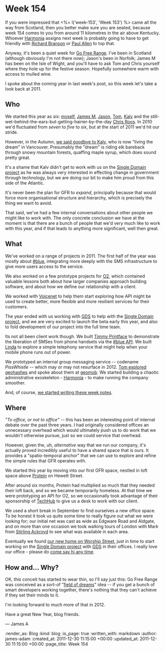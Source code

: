 Week 154
========

If you were impressed that <%= l('week-153', 'Week 153') %> came all the way from Scotland, then you better make sure you are seated, because week 154 comes to you from around 11 kilometres in the air above Kentucky. Whoever [Harmonia][] assigns next week is probably going to have to get friendly with [Richard Branson](http://www.virgingalactic.com/) or [Paul Allen](http://www.bbc.co.uk/news/world-us-canada-16171482) to top that.

Anyway, it's been a quiet week for [Go Free Range](/). I've been in Scotland (although obviously I'm not there now); Jason's been in Norfolk; James M has been on the Isle of Wight, and you'll have to ask Tom and Chris yourself where they hole up for the festive season. Hopefully somewhere warm with access to mulled wine.

I spoke about the coming year in last week's post, so this week let's take a look back at 2011.

Who
---

We started this year as _six_: [myself][me], [James M][], [Jason][], [Tom][], [Kalv][] and the still-wet-behind-the-ears-but-getting-hairier-by-the-day [Chris Roos][Chris]. In 2010 we'd fluctuated from _seven_ to _five_ to _six_, but at the start of 2011 we'd hit our stride.

However, in the Autumn, [we said goodbye to Kalv](/kalv-goes-west), who is now "living the dream" in Vancouver. Presumably the "dream" is riding elk bareback through snowy mountain forests, quaffing maple syrup, which does sound pretty great.

It's a shame that Kalv didn't get to work with us on the [Single Domain project][] as he was always very interested in effecting change in government through technology, but we are doing our bit to make him proud from this side of the Atlantic.

It's never been the plan for GFR to _expand_, principally because that would force more organisational structure and hierarchy, which is precisely the thing we want to avoid.

That said, we've had a few internal conversations about other people we might like to work with. The only concrete conclusion we have at the moment is that there are a bunch of people that we'd very much like to work with this year, and if that leads to anything more significant, well then great.


What
----

We've worked on a range of projects in 2011. The first half of the year was mostly about [#blue][], integrating more deeply with the SMS infrastructure to give more users access to the service.

We also worked on a few prototype projects for [O2][], which contained valuable lessons both about how larger companies approach building software, and about how we define our relationship with a client.

We worked with [Voicenet][] to help them start exploring how API might be used to create better, more flexible and more resilient services for their customers.

The year ended with us working with [GDS][] to help with the [Single Domain project][], and we are very excited to launch the beta early this year, and also to fold development of our project into the full time team.

Its not all been client work though. We built [Timmy Printface](/timmy) to demonstrate the liberation of SMSes from phone handsets via the [#blue API][]. We built [Linda][] to explore a simple telephony service that might help when your mobile phone runs out of power.

We prototyped an internal group messaging service -- codename _PissWhistle_ -- which may or may not resurface in 2012. [Tom explored geohashes][geohash-explorer] and spoke about them at [geomob][]. We started building a chaotic administrative exoskeleton - [Harmonia][] - to make running the company smoother.

And, of course, [we started writing these week notes](/week-138).


Where
-----

_"To office, or not to office"_ -- this has been an interesting point of internal debate over the past three years. I had originally considered offices an unnecessary overhead which would ultimately push us to do work that we wouldn't otherwise pursue, just so we could service that overhead.

However, given the, uh, _alternative_ way that we run our company, it's actually proved incredibly useful to have a shared space that is ours. It provides a "spatio-temporal anchor" that we can use to explore and refine the simple rules that GFR operates with.

We started this year by moving into our first GFR space, nestled in loft space above [Protein][] on Hewett Street.

After around six months, Protein had multiplied so much that they needed their loft back, and so we became temporarily homeless. At that time we were prototyping an API for O2, so we occasionally took advantage of their sponsorship of [TechHub][] to give us a desk to work with our client.

We used a short break in September to find ourselves a new office space. To be honest it took us quite some time to really figure out what we were looking for; our initial net was cast as wide as Edgware Road and Aldgate, and on more than one occasion we took walking tours of London with Mark from [Stirling Ackroyd][] to see what was available in each area.

Eventually we found [our new home on Worship Street][office], just in time to start working on the [Single Domain project][] with [GDS][] in their offices. I really love our office - please do [come say hi any time][office].



How and... Why?
----

OK, this conceit has started to wear thin, so I'll say just this: Go Free Range was conceived as a sort-of "[field of dreams](http://en.wikipedia.org/wiki/Field_of_Dreams)" idea -- if you get a bunch of smart developers working together, there's nothing that they can't achieve if they set their minds to it.

I'm looking forward to much more of that in 2012.

Have a great New Year, blog friends.

&mdash; James A


[me]: /james-adam
[Jason]: /jason-cale
[Chris]: /chris-roos
[Tom]: /tom-ward
[James M]: /james-mead
[Kalv]: http://www.kalv.co.uk
[office]: /contact
[Single Domain project]: /government-single-domain
[GDS]: http://digital.cabinetoffice.gov.uk/
[O2]: http://o2labs.co.uk/
[#blue]: /hashblue
[#blue API]: https://api.hashblue.com
[Stirling Ackroyd]: http://www.stirlingackroyd.com
[TechHub]: http://www.techhub.com
[Protein]: http://prote.in
[Harmonia]: http://exciting.io/harmonia
[Linda]: /linda-reads-your-numbers
[Voicenet]: /voicenet
[geohash-explorer]: http://geohash.gofreerange.com/
[geomob]: http://geomobldn.org/post/43642064870/next-geomob-day-24th-of-november

:render_as: Blog
:kind: blog
:is_page: true
:written_with: markdown
:author: james-adam
:created_at: 2011-12-30 11:15:00 +00:00
:updated_at: 2011-12-30 11:15:00 +00:00
:page_title: Week 154

